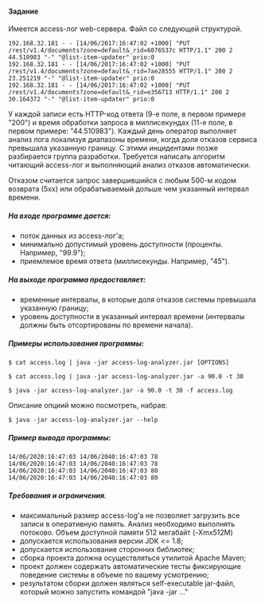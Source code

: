#### Задание

Имеется access-лог web-сервера. Файл со следующей структурой.

```
192.168.32.181 - - [14/06/2017:16:47:02 +1000] "PUT /rest/v1.4/documents?zone=default&_rid=6076537c HTTP/1.1" 200 2 44.510983 "-" "@list-item-updater" prio:0
192.168.32.181 - - [14/06/2017:16:47:02 +1000] "PUT /rest/v1.4/documents?zone=default&_rid=7ae28555 HTTP/1.1" 200 2 23.251219 "-" "@list-item-updater" prio:0
192.168.32.181 - - [14/06/2017:16:47:02 +1000] "PUT /rest/v1.4/documents?zone=default&_rid=e356713 HTTP/1.1" 200 2 30.164372 "-" "@list-item-updater" prio:0
```

У каждой записи есть HTTP-код ответа (9-е поле, в первом примере "200") и время обработки запроса в миллисекундах (11-е поле, в первом примере: "44.510983"). 
Каждый день оператор выполняет анализ лога локализуя диапазоны времени, когда доля отказов сервиса превышала указанную границу. 
С этими инцидентами позже разбирается группа разработки. Требуется написать алгоритм читающий access-лог и выполняющий анализ отказов автоматически.

Отказом считается запрос завершившийся с любым 500-м кодом возврата (5xx) или обрабатываемый дольше чем указанный интервал времени.

##### На входе программе дается:

* поток данных из access-лог'а;
* минимально допустимый уровень доступности (проценты. Например, "99.9");
* приемлемое время ответа (миллисекунды. Например, "45").

##### На выходе программа предоставляет:

* временные интервалы, в которые доля отказов системы превышала указанную границу;
* уровень доступности в указанный интервал времени (интервалы должны быть отсортированы по времени начала).

##### Примеры использования программы:
```
$ cat access.log | java -jar access-log-analyzer.jar [OPTIONS]

$ cat access.log | java -jar access-log-analyzer.jar -a 90.0 -t 30

$ java -jar access-log-analyzer.jar -a 90.0 -t 30 -f access.log
```

Описание опциий можно посмотреть, набрав: 
```
$ java -jar access-log-analyzer.jar --help
``` 

##### Пример вывода программы:
```
14/06/2020:16:47:03 14/06/2040:16:47:03 78
14/06/2020:16:47:03 14/06/2040:16:47:03 78
14/06/2020:16:47:03 14/06/2040:16:47:03 80
14/06/2020:16:47:03 14/06/2040:16:47:03 80
```

##### Требования и ограничения.

* максимальный размер access-log'а не позволяет загрузить все записи в оперативную память. Анализ необходимо выполнять потоково. Объем доступной памяти 512 мегабайт (-Xmx512M)
* допускается использования версии JDK <= 1.8;
* допускается использование сторонних библиотек;
* сборка проекта должна осуществляться утилитой Apache Maven;
* проект должен содержать автоматические тесты фиксирующие поведение системы в объеме по вашему усмотрению;
* результатом сборки должен являться self-executable jar-файл, который можно запустить командой "java -jar ..."
